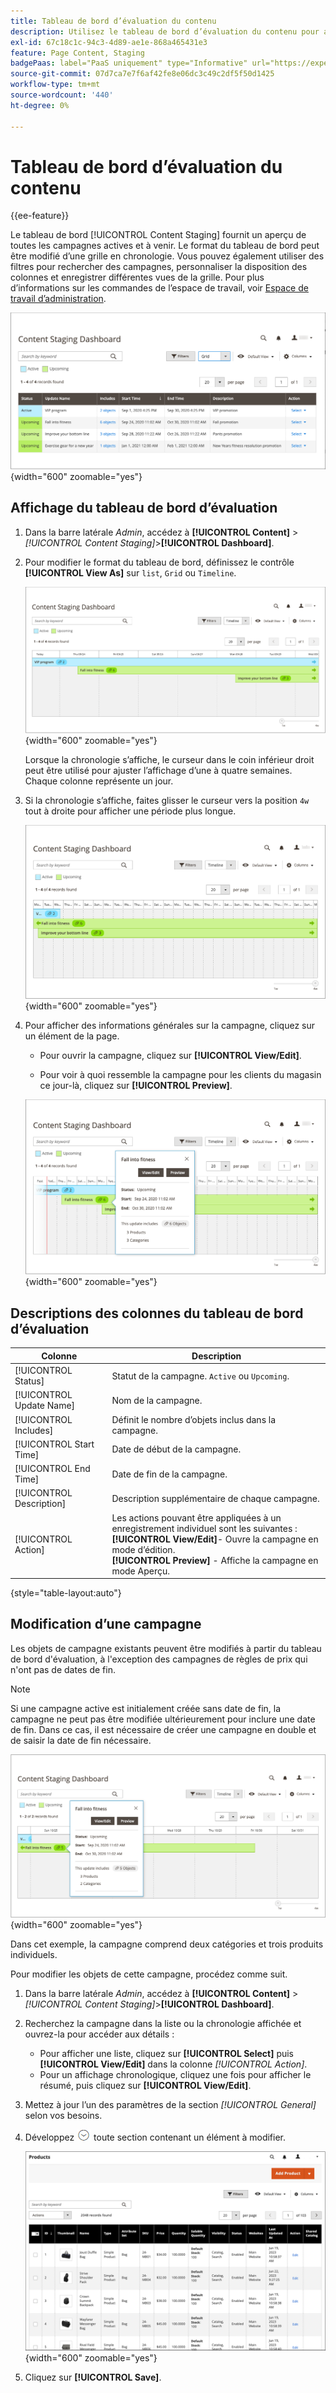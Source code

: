 ```yaml
---
title: Tableau de bord d’évaluation du contenu
description: Utilisez le tableau de bord d’évaluation du contenu pour accéder à un aperçu de toutes les campagnes actives et à venir.
exl-id: 67c18c1c-94c3-4d89-ae1e-868a465431e3
feature: Page Content, Staging
badgePaas: label="PaaS uniquement" type="Informative" url="https://experienceleague.adobe.com/en/docs/commerce/user-guides/product-solutions" tooltip="S’applique uniquement aux projets Adobe Commerce on Cloud (infrastructure PaaS gérée par Adobe) et aux projets On-premise."
source-git-commit: 07d7ca7e7f6af42fe8e06dc3c49c2df5f50d1425
workflow-type: tm+mt
source-wordcount: '440'
ht-degree: 0%

---
```


# Tableau de bord d’évaluation du contenu

{{ee-feature}}

Le tableau de bord [!UICONTROL Content Staging] fournit un aperçu de toutes les campagnes actives et à venir. Le format du tableau de bord peut être modifié d’une grille en chronologie. Vous pouvez également utiliser des filtres pour rechercher des campagnes, personnaliser la disposition des colonnes et enregistrer différentes vues de la grille. Pour plus d’informations sur les commandes de l’espace de travail, voir [Espace de travail d’administration](../getting-started/admin-workspace.md).

![Tableau de bord d’évaluation en mode Grille](./assets/content-staging-grid-view.png){width="600" zoomable="yes"}

## Affichage du tableau de bord d’évaluation

1. Dans la barre latérale _Admin_, accédez à **[!UICONTROL Content]** > _[!UICONTROL Content Staging]_>**[!UICONTROL Dashboard]**.

1. Pour modifier le format du tableau de bord, définissez le contrôle **[!UICONTROL View As]** sur `list`, `Grid` ou `Timeline`.

   ![Mode Chronologie](./assets/content-staging-dashboard-timeline.png){width="600" zoomable="yes"}

   Lorsque la chronologie s’affiche, le curseur dans le coin inférieur droit peut être utilisé pour ajuster l’affichage d’une à quatre semaines. Chaque colonne représente un jour.

1. Si la chronologie s’affiche, faites glisser le curseur vers la position `4w` tout à droite pour afficher une période plus longue.

   ![Vue sur quatre semaines](./assets/content-staging-timeline-4-week-view.png){width="600" zoomable="yes"}

1. Pour afficher des informations générales sur la campagne, cliquez sur un élément de la page.

   - Pour ouvrir la campagne, cliquez sur **[!UICONTROL View/Edit]**.

   - Pour voir à quoi ressemble la campagne pour les clients du magasin ce jour-là, cliquez sur **[!UICONTROL Preview]**.

   ![Informations sur la campagne](./assets/content-staging-campaign-info.png){width="600" zoomable="yes"}

## Descriptions des colonnes du tableau de bord d’évaluation

| Colonne | Description |
|--- |--- |
| [!UICONTROL Status] | Statut de la campagne. `Active` ou `Upcoming`. |
| [!UICONTROL Update Name] | Nom de la campagne. |
| [!UICONTROL Includes] | Définit le nombre d’objets inclus dans la campagne. |
| [!UICONTROL Start Time] | Date de début de la campagne. |
| [!UICONTROL End Time] | Date de fin de la campagne. |
| [!UICONTROL Description] | Description supplémentaire de chaque campagne. |
| [!UICONTROL Action] | Les actions pouvant être appliquées à un enregistrement individuel sont les suivantes : <br/>**[!UICONTROL View/Edit]**- Ouvre la campagne en mode d’édition.<br/>**[!UICONTROL Preview]** - Affiche la campagne en mode Aperçu. |

{style="table-layout:auto"}

## Modification d’une campagne

Les objets de campagne existants peuvent être modifiés à partir du tableau de bord d&#39;évaluation, à l&#39;exception des campagnes de règles de prix qui n&#39;ont pas de dates de fin.

>[!NOTE]
>
>Si une campagne active est initialement créée sans date de fin, la campagne ne peut pas être modifiée ultérieurement pour inclure une date de fin. Dans ce cas, il est nécessaire de créer une campagne en double et de saisir la date de fin nécessaire.

![Détails de la campagne](./assets/content-staging-dashboard-view-edit.png){width="600" zoomable="yes"}

Dans cet exemple, la campagne comprend deux catégories et trois produits individuels.

Pour modifier les objets de cette campagne, procédez comme suit.

1. Dans la barre latérale _Admin_, accédez à **[!UICONTROL Content]** > _[!UICONTROL Content Staging]_>**[!UICONTROL Dashboard]**.

1. Recherchez la campagne dans la liste ou la chronologie affichée et ouvrez-la pour accéder aux détails :

   - Pour afficher une liste, cliquez sur **[!UICONTROL Select]** puis **[!UICONTROL View/Edit]** dans la colonne _[!UICONTROL Action]_.
   - Pour un affichage chronologique, cliquez une fois pour afficher le résumé, puis cliquez sur **[!UICONTROL View/Edit]**.

1. Mettez à jour l’un des paramètres de la section _[!UICONTROL General]_&#x200B;selon vos besoins.

1. Développez ![sélecteur de développement](../assets/icon-display-expand.png) toute section contenant un élément à modifier.

   ![Mise à jour des produits affectés à un élément de campagne](./assets/content-staging-campaign-edit-products.png){width="600" zoomable="yes"}

1. Cliquez sur **[!UICONTROL Save]**.
